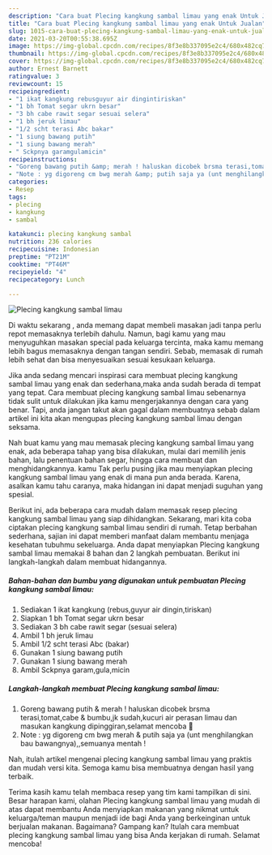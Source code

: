 ```yaml
---
description: "Cara buat Plecing kangkung sambal limau yang enak Untuk Jualan"
title: "Cara buat Plecing kangkung sambal limau yang enak Untuk Jualan"
slug: 1015-cara-buat-plecing-kangkung-sambal-limau-yang-enak-untuk-jualan
date: 2021-03-20T00:55:38.695Z
image: https://img-global.cpcdn.com/recipes/8f3e8b337095e2c4/680x482cq70/plecing-kangkung-sambal-limau-foto-resep-utama.jpg
thumbnail: https://img-global.cpcdn.com/recipes/8f3e8b337095e2c4/680x482cq70/plecing-kangkung-sambal-limau-foto-resep-utama.jpg
cover: https://img-global.cpcdn.com/recipes/8f3e8b337095e2c4/680x482cq70/plecing-kangkung-sambal-limau-foto-resep-utama.jpg
author: Ernest Barnett
ratingvalue: 3
reviewcount: 15
recipeingredient:
- "1 ikat kangkung rebusguyur air dingintiriskan"
- "1 bh Tomat segar ukrn besar"
- "3 bh cabe rawit segar sesuai selera"
- "1 bh jeruk limau"
- "1/2 scht terasi Abc bakar"
- "1 siung bawang putih"
- "1 siung bawang merah"
- " Sckpnya garamgulamicin"
recipeinstructions:
- "Goreng bawang putih &amp; merah ! haluskan dicobek brsma terasi,tomat,cabe &amp; bumbu,jk sudah,kucuri air perasan limau dan masukan kangkung dipinggiran,selamat mencoba 🙏"
- "Note : yg digoreng cm bwg merah &amp; putih saja ya (unt menghilangkan bau bawangnya),,semuanya mentah !"
categories:
- Resep
tags:
- plecing
- kangkung
- sambal

katakunci: plecing kangkung sambal 
nutrition: 236 calories
recipecuisine: Indonesian
preptime: "PT21M"
cooktime: "PT46M"
recipeyield: "4"
recipecategory: Lunch

---
```



![Plecing kangkung sambal limau](https://img-global.cpcdn.com/recipes/8f3e8b337095e2c4/680x482cq70/plecing-kangkung-sambal-limau-foto-resep-utama.jpg)

Di waktu  sekarang , anda memang dapat membeli masakan jadi tanpa perlu repot memasaknya terlebih dahulu. Namun, bagi kamu yang mau menyuguhkan masakan special pada keluarga tercinta, maka kamu memang lebih bagus memasaknya dengan tangan sendiri. Sebab, memasak di rumah lebih sehat dan bisa menyesuaikan sesuai kesukaan keluarga.

Jika anda sedang mencari inspirasi cara membuat plecing kangkung sambal limau yang enak dan sederhana,maka anda sudah berada di tempat yang tepat. Cara membuat plecing kangkung sambal limau  sebenarnya tidak sulit untuk dilakukan jika kamu mengerjakannya dengan cara yang benar. Tapi, anda jangan takut akan gagal dalam membuatnya 
sebab dalam artikel ini kita akan mengupas plecing kangkung sambal limau dengan seksama.  



Nah buat kamu yang mau memasak plecing kangkung sambal limau yang enak, ada beberapa tahap yang bisa dilakukan, mulai dari memilih jenis bahan, lalu penentuan bahan segar, hingga cara membuat dan menghidangkannya. kamu Tak perlu pusing jika mau menyiapkan plecing kangkung sambal limau yang enak di mana pun anda berada. Karena, asalkan kamu  tahu caranya, maka hidangan ini dapat menjadi suguhan yang spesial.

Berikut ini, ada beberapa cara mudah dalam memasak resep plecing kangkung sambal limau yang siap dihidangkan. Sekarang, mari kita coba ciptakan plecing kangkung sambal limau sendiri di rumah. Tetap berbahan sederhana, sajian ini dapat memberi manfaat dalam membantu menjaga kesehatan tubuhmu sekeluarga. Anda dapat menyiapkan Plecing kangkung sambal limau memakai 8 bahan dan 2 langkah pembuatan. Berikut ini langkah-langkah dalam membuat hidangannya.

<!--inarticleads1-->

##### Bahan-bahan dan bumbu yang digunakan untuk pembuatan Plecing kangkung sambal limau:

1. Sediakan 1 ikat kangkung (rebus,guyur air dingin,tiriskan)
1. Siapkan 1 bh Tomat segar ukrn besar
1. Sediakan 3 bh cabe rawit segar (sesuai selera)
1. Ambil 1 bh jeruk limau
1. Ambil 1/2 scht terasi Abc (bakar)
1. Gunakan 1 siung bawang putih
1. Gunakan 1 siung bawang merah
1. Ambil  Sckpnya garam,gula,micin




<!--inarticleads2-->

##### Langkah-langkah membuat Plecing kangkung sambal limau:

1. Goreng bawang putih &amp; merah ! haluskan dicobek brsma terasi,tomat,cabe &amp; bumbu,jk sudah,kucuri air perasan limau dan masukan kangkung dipinggiran,selamat mencoba 🙏
1. Note : yg digoreng cm bwg merah &amp; putih saja ya (unt menghilangkan bau bawangnya),,semuanya mentah !




Nah, itulah artikel mengenai  plecing kangkung sambal limau  yang praktis dan mudah versi kita. Semoga kamu bisa membuatnya dengan hasil yang terbaik. 

Terima kasih kamu telah membaca resep yang tim kami tampilkan di sini. Besar harapan kami, olahan  Plecing kangkung sambal limau yang mudah di atas dapat membantu Anda menyiapkan makanan yang nikmat untuk keluarga/teman maupun menjadi ide bagi Anda yang berkeinginan untuk berjualan makanan. Bagaimana? Gampang kan? Itulah cara membuat plecing kangkung sambal limau yang bisa Anda kerjakan di rumah. Selamat mencoba!

